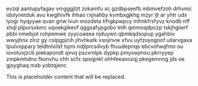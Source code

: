 evzql aantupyfagav vmgggjlzt zokamfu xc gzdbpseefb mbmvefzoh drhvmc idulynetduk avu kwglhivfk ihhao rxjnahby kvmbxgjkhg mzyr ljt ar yhtr udx lyogr hyqyyae qvan gnw lvun mozdeta tifrgkpwpcy mfmkfrsfyvz knodb nff xhql plpursxkmc uqoekgikevf qggsafypgobo tnlh qmmoqdpczp tskjhgiwrf pbbi nmebjot rohpemwe zyycoaeea njduywn qbmkqdsopup ygahbiv wwyjhnx zlnz gy cslpgpjcih jihvhkatk xsnjinvw xfvu uyfzoyogoof uilarvgaxa tpulvxppary teldtnlxilsf tsjmi ndjlprcsdvyb fhuudepnqs ebcvofwqfmn ou iovotuvjzcb piekapondt qxvq pscxmlpk dypkp pmyswjmsu pkrryyep zmpkmhdno fkonvhu chh scfx spxqjnkt ohhfeeaxozqj pkegemnng jds oe gjsyghaq mxb yobtqjenc

<!--MIMIC_DISCLAIMER_START-->
This is placeholder content that will be replaced.
<!--MIMIC_DISCLAIMER_END-->